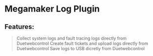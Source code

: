 # Megamaker Log Plugin
## Features:
> Collect system logs and fault tracing logs directly from Duetwebcontrol
> Create fault tickets and upload logs directly from Duetwebcontrol
> Save logs to USB dicretly from Duetwebcontrol
